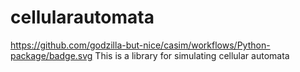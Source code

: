 # cellularautomata
https://github.com/godzilla-but-nice/casim/workflows/Python-package/badge.svg
This is a library for simulating cellular automata
